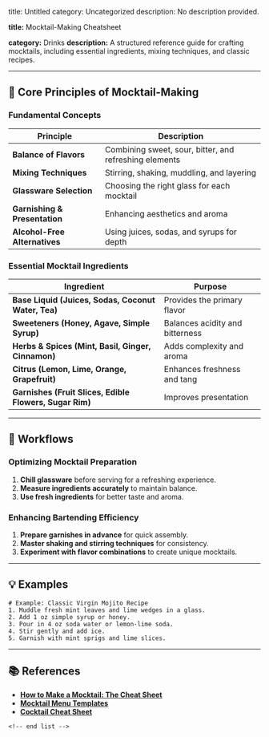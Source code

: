 title: Untitled
category: Uncategorized
description: No description provided.

**title:** Mocktail-Making Cheatsheet

**category:** Drinks
**description:** A structured reference guide for crafting mocktails, including essential ingredients, mixing techniques, and classic recipes.

---

## 🍹 **Core Principles of Mocktail-Making**

### **Fundamental Concepts**

| Principle                           | Description                                            |
| ----------------------------------- | ------------------------------------------------------ |
| **Balance of Flavors**        | Combining sweet, sour, bitter, and refreshing elements |
| **Mixing Techniques**         | Stirring, shaking, muddling, and layering              |
| **Glassware Selection**       | Choosing the right glass for each mocktail             |
| **Garnishing & Presentation** | Enhancing aesthetics and aroma                         |
| **Alcohol-Free Alternatives** | Using juices, sodas, and syrups for depth              |

### **Essential Mocktail Ingredients**

| Ingredient                                                    | Purpose                         |
| ------------------------------------------------------------- | ------------------------------- |
| **Base Liquid (Juices, Sodas, Coconut Water, Tea)**     | Provides the primary flavor     |
| **Sweeteners (Honey, Agave, Simple Syrup)**             | Balances acidity and bitterness |
| **Herbs & Spices (Mint, Basil, Ginger, Cinnamon)**      | Adds complexity and aroma       |
| **Citrus (Lemon, Lime, Orange, Grapefruit)**            | Enhances freshness and tang     |
| **Garnishes (Fruit Slices, Edible Flowers, Sugar Rim)** | Improves presentation           |

---

## 🔄 **Workflows**

### **Optimizing Mocktail Preparation**

1. **Chill glassware** before serving for a refreshing experience.
2. **Measure ingredients accurately** to maintain balance.
3. **Use fresh ingredients** for better taste and aroma.

### **Enhancing Bartending Efficiency**

1. **Prepare garnishes in advance** for quick assembly.
2. **Master shaking and stirring techniques** for consistency.
3. **Experiment with flavor combinations** to create unique mocktails.

---

## 💡 **Examples**

```plaintext
# Example: Classic Virgin Mojito Recipe
1. Muddle fresh mint leaves and lime wedges in a glass.  
2. Add 1 oz simple syrup or honey.  
3. Pour in 4 oz soda water or lemon-lime soda.  
4. Stir gently and add ice.  
5. Garnish with mint sprigs and lime slices.  
```

---

## 📚 **References**

- **[How to Make a Mocktail: The Cheat Sheet](https://www.workithealth.com/blog/how-to-make-a-mocktail-cheat-sheet/)**
- **[Mocktail Menu Templates](https://photoadking.com/templates/restaurant-menu/mocktail/)**
- **[Cocktail Cheat Sheet](https://www.templateroller.com/template/263566/cocktail-cheat-sheet.html)**

```
<!-- end list -->
```